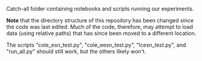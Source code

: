 Catch-all folder containing notebooks and scripts running our experiments.

**Note** that the directory structure of this repository has been changed since the code was last edited.
Much of the code, therefore, may attempt to load data (using relative paths) that has since been moved to a different location.

The scripts "cole_esn_test.py", "cole_eesn_test.py", "lcesn_test.py", and "run_all.py" should still work, but the others likely won't.